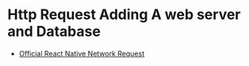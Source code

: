 # Http Request Adding A web server and Database

- [Official React Native Network Request](https://reactnative.dev/docs/network?language=typescript)
